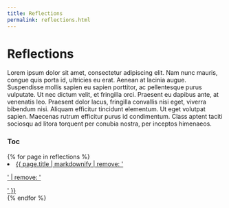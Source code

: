 ```yaml
---
title: Reflections
permalink: reflections.html
---
```


# Reflections

Lorem ipsum dolor sit amet, consectetur adipiscing elit. Nam nunc mauris, congue quis porta id, ultricies eu erat. Aenean at lacinia augue. Suspendisse mollis sapien eu sapien porttitor, ac pellentesque purus vulputate. Ut nec dictum velit, et fringilla orci. Praesent eu dapibus ante, at venenatis leo. Praesent dolor lacus, fringilla convallis nisi eget, viverra bibendum nisi. Aliquam efficitur tincidunt elementum. Ut eget volutpat sapien. Maecenas rutrum efficitur purus id condimentum. Class aptent taciti sociosqu ad litora torquent per conubia nostra, per inceptos himenaeos. 

<h3>Toc</h3>
{% for page in reflections %}
    <li>
      <a href="{{ page.url | prepend:site.baseurl }}">
        <span class="toc-title">{{ page.title  | markdownify | remove: '<p>' | remove: '</p>' }}</span>
      </a><br>
    <span class="byline"> 
    </span>
    </li>
{% endfor %} 
</ul>

